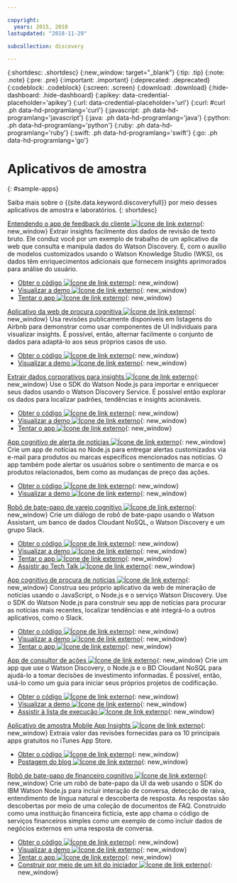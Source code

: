 ```yaml
---

copyright:
  years: 2015, 2018
lastupdated: "2018-11-29"

subcollection: discovery

---
```


{:shortdesc: .shortdesc}
{:new_window: target="_blank"}
{:tip: .tip}
{:note: .note}
{:pre: .pre}
{:important: .important}
{:deprecated: .deprecated}
{:codeblock: .codeblock}
{:screen: .screen}
{:download: .download}
{:hide-dashboard: .hide-dashboard}
{:apikey: data-credential-placeholder='apikey'} 
{:url: data-credential-placeholder='url'}
{:curl: #curl .ph data-hd-programlang='curl'}
{:javascript: .ph data-hd-programlang='javascript'}
{:java: .ph data-hd-programlang='java'}
{:python: .ph data-hd-programlang='python'}
{:ruby: .ph data-hd-programlang='ruby'}
{:swift: .ph data-hd-programlang='swift'}
{:go: .ph data-hd-programlang='go'}

# Aplicativos de amostra
{: #sample-apps}

Saiba mais sobre o {{site.data.keyword.discoveryfull}} por meio desses aplicativos de amostra e laboratórios.
{: shortdesc}

[Entendendo o app de feedback do cliente ![Ícone de link externo](../../icons/launch-glyph.svg "Ícone de link externo")](http://ibm.biz/customerinsightspattern){: new_window}
Extrair insights facilmente dos dados de revisão de texto bruto. Ele conduz você por um exemplo de trabalho de um aplicativo da web que consulta e manipula dados do Watson Discovery. E, com o auxílio de modelos customizados usando o Watson Knowledge Studio (WKS), os dados têm enriquecimentos adicionais que fornecem insights aprimorados para análise do usuário.
  - [Obter o código ![Ícone de link externo](../../icons/launch-glyph.svg "Ícone de link externo")](https://github.com/IBM/watson-discovery-food-reviews?cm_sp=Developer-_-develop-your-own-watson-discovery-service-application-_-Get-the-Code){: new_window}
  - [Visualizar a demo ![Ícone de link externo](../../icons/launch-glyph.svg "Ícone de link externo")](https://www.youtube.com/watch?v=gzlUSyLccSg){: new_window}
  - [Tentar o app ![Ícone de link externo](../../icons/launch-glyph.svg "Ícone de link externo")](https://watson-discovery-food-reviews-demo.mybluemix.net/?cm_sp=dw-bluemix-_-code-_-devcenter){: new_window}

[Aplicativo da web de procura cognitiva ![Ícone de link externo](../../icons/launch-glyph.svg "Ícone de link externo")](http://ibm.biz/searchpattern){: new_window}
Usa revisões publicamente disponíveis em listagens do Airbnb para demonstrar como usar componentes de UI individuais para visualizar insights. É possível, então, alternar facilmente o conjunto de dados para adaptá-lo aos seus próprios casos de uso.
  - [Obter o código ![Ícone de link externo](../../icons/launch-glyph.svg "Ícone de link externo")](https://github.com/IBM/watson-discovery-ui?cm_sp=Developer-_-develop-a-fully-featured-web-app-built-on-the-watson-discovery-service-_-Get-the-Code){: new_window}
  - [Visualizar a demo ![Ícone de link externo](../../icons/launch-glyph.svg "Ícone de link externo")](https://www.youtube.com/watch?v=5EEmQwcjUa4&cm_sp=Developer-_-develop-a-fully-featured-web-app-built-on-the-watson-discovery-service-_-View-the-Video){: new_window}
    
[Extrair dados corporativos para insights ![Ícone de link externo](../../icons/launch-glyph.svg "Ícone de link externo")](http://ibm.biz/minedatapattern){: new_window}
Use o SDK do Watson Node.js para importar e enriquecer seus dados usando o Watson Discovery Service. É possível então explorar os dados para localizar padrões, tendências e insights acionáveis.
  - [Obter o código ![Ícone de link externo](../../icons/launch-glyph.svg "Ícone de link externo")](https://github.com/IBM/watson-discovery-analyze-data-breaches?cm_sp=IBMCode-_-import-enrich-and-gain-insight-from-data-_-Get-the-Code){: new_window}
  - [Visualizar a demo ![Ícone de link externo](../../icons/launch-glyph.svg "Ícone de link externo")](https://www.youtube.com/watch?v=zAu9tHefdDc&cm_sp=IBMCode-_-import-enrich-and-gain-insight-from-data-_-View-the-Demo){: new_window}
  - [Tentar o app ![Ícone de link externo](../../icons/launch-glyph.svg "Ícone de link externo")](https://watson-discovery-analyze-data-breaches-20180525204327714.mybluemix.net/?cm_sp=dw-bluemix-_-code-_-devcenter){: new_window}

[App cognitivo de alerta de notícias ![Ícone de link externo](../../icons/launch-glyph.svg "Ícone de link externo")](http://ibm.biz/newsalerting){: new_window}
Crie um app de notícias no Node.js para entregar alertas customizados via e-mail para produtos ou marcas específicos mencionados nas notícias. O app também pode alertar os usuários sobre o sentimento de marca e os produtos relacionados, bem como as mudanças de preço das ações.
  - [Obter o código ![Ícone de link externo](../../icons/launch-glyph.svg "Ícone de link externo")](https://github.com/IBM/watson-discovery-news-alerting?cm_sp=IBMCode-_-create-a-cognitive-news-alerting-app-_-Get-the-Code){: new_window}
  - [Visualizar a demo ![Ícone de link externo](../../icons/launch-glyph.svg "Ícone de link externo")](https://www.youtube.com/watch?v=N-HaIpPGde0&cm_sp=IBMCode-_-create-a-cognitive-news-alerting-app-_-View-the-demo){: new_window}
  
[Robô de bate-papo de varejo cognitivo ![Ícone de link externo](../../icons/launch-glyph.svg "Ícone de link externo")](http://ibm.biz/retailchatbot){: new_window}
Crie um diálogo de robô de bate-papo usando o Watson Assistant, um banco de dados Cloudant NoSQL, o Watson Discovery e um grupo Slack.
  - [Obter o código ![Ícone de link externo](../../icons/launch-glyph.svg "Ícone de link externo")](https://github.com/IBM/watson-online-store/?cm_sp=IBMCode-_-create-cognitive-retail-chatbot-_-Get-the-Code){: new_window}
  - [Visualizar a demo ![Ícone de link externo](../../icons/launch-glyph.svg "Ícone de link externo")](https://www.youtube.com/watch?v=b-94B3O1czU&cm_sp=IBMCode-_-create-cognitive-retail-chatbot-_-View-the-Demo){: new_window}
  - [Tentar o app ![Ícone de link externo](../../icons/launch-glyph.svg "Ícone de link externo")](https://watson-online-store-live.mybluemix.net/?cm_sp=dw-bluemix-_-code-_-devcenter){: new_window}
  - [Assistir ao Tech Talk ![Ícone de link externo](../../icons/launch-glyph.svg "Ícone de link externo")](https://developer.ibm.com/code/videos/tech-talk-replay-create-cognitive-retail-chatbot/){: new_window}
  
[App cognitivo de procura de notícias ![Ícone de link externo](../../icons/launch-glyph.svg "Ícone de link externo")](http://ibm.biz/trendingnews){: new_window}
Construa seu próprio aplicativo da web de mineração de notícias usando o JavaScript, o Node.js e o serviço Watson Discovery. Use o SDK do Watson Node.js para construir seu app de notícias para procurar as notícias mais recentes, localizar tendências e até integrá-lo a outros aplicativos, como o Slack.
  - [Obter o código ![Ícone de link externo](../../icons/launch-glyph.svg "Ícone de link externo")](https://github.com/IBM/watson-discovery-news/?cm_sp=IBMCode-_-create-a-cognitive-news-search-app-_-Get-the-Code){: new_window}
  - [Visualizar a demo ![Ícone de link externo](../../icons/launch-glyph.svg "Ícone de link externo")](https://www.youtube.com/watch?v=EZGgvci9nC0&cm_sp=IBMCode-_-create-a-cognitive-news-search-app-_-View-the-Demo){: new_window}
  - [Tentar o app ![Ícone de link externo](../../icons/launch-glyph.svg "Ícone de link externo")](https://watson-discovery-news-demo.mybluemix.net/?cm_sp=dw-bluemix-_-code-_-devcenter){: new_window}
  
[App de consultor de ações ![Ícone de link externo](../../icons/launch-glyph.svg "Ícone de link externo")](http://ibm.biz/stockinformation){: new_window}
Crie um app que use o Watson Discovery, o Node.js e o BD Cloudant NoSQL para ajudá-lo a tomar decisões de investimento informadas. É possível, então, usá-lo como um guia para iniciar seus próprios projetos de codificação.
  - [Obter o código ![Ícone de link externo](../../icons/launch-glyph.svg "Ícone de link externo")](https://github.com/IBM/watson-stock-advisor){: new_window}
  - [Visualizar a demo ![Ícone de link externo](../../icons/launch-glyph.svg "Ícone de link externo")](https://youtu.be/uigisF50F8s){: new_window}
  - [Assistir à lista de execução ![Ícone de link externo](../../icons/launch-glyph.svg "Ícone de link externo")](https://www.youtube.com/playlist?list=PLzUbsvIyrNfknNewObx5N7uGZ5FKH0Fde){: new_window}

[Aplicativo de amostra Mobile App Insights ![Ícone de link externo](../../icons/launch-glyph.svg "Ícone de link externo")](http://ibm.biz/mobileinsights){: new_window}
Extraia valor das revisões fornecidas para os 10 principais apps gratuitos no iTunes App Store.
  - [Obter o código ![Ícone de link externo](../../icons/launch-glyph.svg "Ícone de link externo")](https://github.com/watson-developer-cloud/app-insights-discovery){: new_window}
  - [Postagem do blog ![Ícone de link externo](../../icons/launch-glyph.svg "Ícone de link externo")](https://www.ibm.com/blogs/watson/2017/06/next-breakthrough-in-bad-customer-review/){: new_window}

[Robô de bate-papo de financeiro cognitivo ![Ícone de link externo](../../icons/launch-glyph.svg "Ícone de link externo")](http://ibm.biz/bankingbot){: new_window}
Crie um robô de bate-papo da UI da web usando o SDK do IBM Watson Node.js para incluir interação de conversa, detecção de raiva, entendimento de língua natural e descoberta de resposta. As respostas são descobertas por meio de uma coleção de documentos de FAQ. Construído como uma instituição financeira fictícia, este app chama o código de serviços financeiros simples como um exemplo de como incluir dados de negócios externos em uma resposta de conversa.
  - [Obter o código ![Ícone de link externo](../../icons/launch-glyph.svg "Ícone de link externo")](https://github.com/IBM/watson-banking-chatbot?cm_sp=IBMCode-_-create-cognitive-banking-chatbot-_-Get-the-Code){: new_window}
  - [Visualizar a demo ![Ícone de link externo](../../icons/launch-glyph.svg "Ícone de link externo")](https://www.youtube.com/watch?v=Jxi7U7VOMYg&cm_sp=IBMCode-_-create-cognitive-banking-chatbot-_-View-the-Demo){: new_window}
  - [Tentar o app ![Ícone de link externo](../../icons/launch-glyph.svg "Ícone de link externo")](https://create-a-cognitive-banking-chatbot-hnike.mybluemix.net/?cm_sp=dw-bluemix-_-code-_-devcenter){: new_window}
  - [Construir por meio de um kit do iniciador ![Ícone de link externo](../../icons/launch-glyph.svg "Ícone de link externo")](https://cloud.ibm.com/developer/watson/create-project?starterKit=a5819b41-0f6f-34cb-9067-47fd16835d04&cm_sp=dw-bluemix-_-code-_-devcenter){: new_window}
